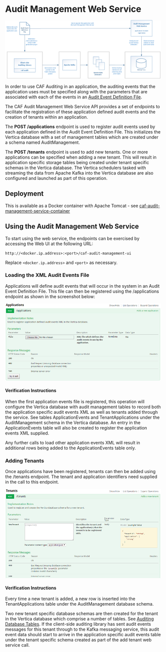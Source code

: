 # Audit Management Web Service

![Overview](images/overview.png)

In order to use CAF Auditing in an application, the auditing events that the application uses must be specified along with the parameters that are associated with each of the events in an [Audit Event Definition File](https://github.hpe.com/caf/caf-audit-schema/blob/develop/README.md).

The CAF Audit Management Web Service API provides a set of endpoints to facilitate the registration of these application defined audit events and the creation of tenants within an application.

The **POST /applications** endpoint is used to register audit events used by each application defined in the Audit Event Definition File. This initializes the Vertica database with a set of management tables which are created under a schema named AuditManagement.

The **POST /tenants** endpoint is used to add new tenants. One or more applications can be specified when adding a new tenant. This will result in application specific storage tables being created under tenant specific schemas in the Vertica database. The Vertica schedulers tasked with streaming the data from Apache Kafka into the Vertica database are also configured and launched as part of this operation.

## Deployment

This is available as a Docker container with Apache Tomcat - see [caf-audit-management-service-container](https://github.hpe.com/caf/caf-audit-management-service-container)

## Using the Audit Management Web Service

To start using the web service, the endpoints can be exercised by accessing the Web UI at the following URL:

	http://<docker.ip.address>:<port>/caf-audit-management-ui

Replace `<docker.ip.address>` and `<port>` as necessary.

### Loading the XML Audit Events File

Applications will define audit events that will occur in the system in an Audit Event Definition File. This file can then be registered using the /applications endpoint as shown in the screenshot below:

![Overview](images/addApplication.png)

#### Verification Instructions

When the first application events file is registered, this operation will configure the Vertica database with audit management tables to record both the application specific audit events XML as well as tenants added through the service. See tables ApplicationEvents and TenantApplications under the AuditManagement schema in the Vertica database. An entry in the ApplicationEvents table will also be created to register the application events XML supplied.

Any further calls to load other application events XML will result in additional rows being added to the ApplicationEvents table only.

### Adding Tenants

Once applications have been registered, tenants can then be added using the /tenants endpoint. The tenant and application identifiers need supplied in the call to this endpoint.

![Overview](images/addTenant.png)

#### Verification Instructions

Every time a new tenant is added, a new row is inserted into the TenantApplications table under the AuditManagement database schema.

Two new tenant specific database schemas are then created for the tenant in the Vertica database which comprise a number of tables. See [Auditing Database Tables](https://github.hpe.com/caf/caf-audit-management-service-container/blob/develop/documentation/auditing-database-tables.md). If the client-side auditing library has sent audit events messages for this tenant through to the Kafka messaging service, this audit event data should start to arrive in the application specific audit events table under the tenant specific schema created as part of the add tenant web service call.
